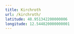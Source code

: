 ```yaml
---
title: Kirchroth
url: /kirchroth/
latitude: 48.951342200000006
longitude: 12.544820000000001
---
```

